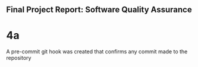 ## Final Project Report: Software Quality Assurance

# 4a
A pre-commit git hook was created that confirms any commit made to the repository

